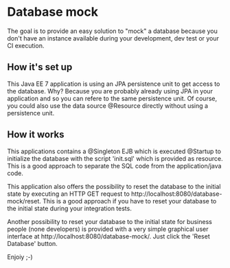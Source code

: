 # Database mock

The goal is to provide an easy solution to "mock" a database because you don't have an instance available during your
development, dev test or your CI execution.

## How it's set up
This Java EE 7 application is using an JPA persistence unit to get access to the database. Why? Because you are probably
already using JPA in your application and so you can refere to the same persistence unit.
Of course, you could also use the data source @Resource directly without using a persistence unit.

## How it works
This applications contains a @Singleton EJB which is executed @Startup to initialize the database with the script 'init.sql'
which is provided as resource. This is a good approach to separate the SQL code from the application/java code.

This application also offers the possibility to reset the database to the initial state by executing an HTTP GET request
to http://localhost:8080/database-mock/reset. This is a good approach if you have to reset your database to the initial
state during your integration tests.

Another possibility to reset your database to the initial state for business people (none developers) is provided with a
very simple graphical user interface at http://localhost:8080/database-mock/. Just click the 'Reset Database' button.

Enjoiy ;-)